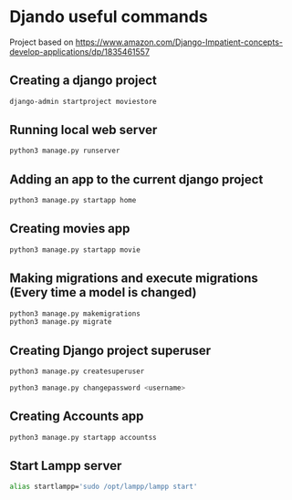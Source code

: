 # Djando useful commands

Project based on https://www.amazon.com/Django-Impatient-concepts-develop-applications/dp/1835461557
## Creating a django project

```bash
django-admin startproject moviestore
```

## Running local web server
```bash
python3 manage.py runserver
```

## Adding an app to the current django project
```bash
python3 manage.py startapp home
```

## Creating movies app
```bash
python3 manage.py startapp movie
```

## Making migrations and execute migrations (Every time a model is changed)
```bash
python3 manage.py makemigrations
python3 manage.py migrate
```
## Creating Django project superuser
```bash
python3 manage.py createsuperuser

python3 manage.py changepassword <username>
```


## Creating Accounts app
```bash
python3 manage.py startapp accountss
```

## Start Lampp server
```bash
alias startlampp='sudo /opt/lampp/lampp start'
```


